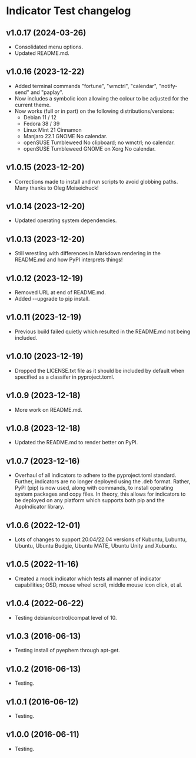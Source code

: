 # Indicator Test changelog

## v1.0.17 (2024-03-26)

- Consolidated menu options.
- Updated README.md.


## v1.0.16 (2023-12-22)

- Added terminal commands "fortune", "wmctrl", "calendar", "notify-send" and "paplay".
- Now includes a symbolic icon allowing the colour to be adjusted for the current theme.
- Now works (full or in part) on the following distributions/versions:
  - Debian 11 / 12
  - Fedora 38 / 39
  - Linux Mint 21 Cinnamon
  - Manjaro 22.1 GNOME No calendar.
  - openSUSE Tumbleweed No clipboard; no wmctrl; no calendar.
  - openSUSE Tumbleweed GNOME on Xorg No calendar.


## v1.0.15 (2023-12-20)

- Corrections made to install and run scripts to avoid globbing paths.  Many thanks to Oleg Moiseichuck!


## v1.0.14 (2023-12-20)

- Updated operating system dependencies.


## v1.0.13 (2023-12-20)

- Still wrestling with differences in Markdown rendering in the README.md and how PyPI interprets things!


## v1.0.12 (2023-12-19)

- Removed URL at end of README.md.
- Added --upgrade to pip install.


## v1.0.11 (2023-12-19)

- Previous build failed quietly which resulted in the README.md not being included.


## v1.0.10 (2023-12-19)

- Dropped the LICENSE.txt file as it should be included by default when specified as a classifer in pyproject.toml.


## v1.0.9 (2023-12-18)

- More work on README.md.


## v1.0.8 (2023-12-18)

- Updated the README.md to render better on PyPI.


## v1.0.7 (2023-12-16)

- Overhaul of all indicators to adhere to the pyproject.toml standard.  Further, indicators are no longer deployed using the .deb format.  Rather, PyPI (pip) is now used, along with commands, to install operating system packages and copy files.  In theory, this allows for indicators to be deployed on any platform which supports both pip and the AppIndicator library.


## v1.0.6 (2022-12-01)

- Lots of changes to support 20.04/22.04 versions of Kubuntu, Lubuntu, Ubuntu, Ubuntu Budgie, Ubuntu MATE, Ubuntu Unity and Xubuntu.


## v1.0.5 (2022-11-16)

- Created a mock indicator which tests all manner of indicator capabilities; OSD, mouse wheel scroll, middle mouse icon click, et al.


## v1.0.4 (2022-06-22)

- Testing debian/control/compat level of 10.


## v1.0.3 (2016-06-13)

- Testing install of pyephem through apt-get.


## v1.0.2 (2016-06-13)

- Testing.


## v1.0.1 (2016-06-12)

- Testing.


## v1.0.0 (2016-06-11)

- Testing.
